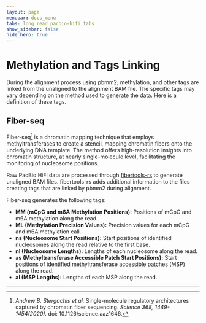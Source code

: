 ```yaml
---
layout: page
menubar: docs_menu
tabs: long_read_pacbio-hifi_tabs
show_sidebar: false
hide_hero: true
---
```


# Methylation and Tags Linking

During the alignment process using pbmm2, methylation, and other tags are linked from the unaligned to the alignment BAM file. The specific tags may vary depending on the method used to generate the data. Here is a definition of these tags.

## Fiber-seq

Fiber-seq[^1] is a chromatin mapping technique that employs methyltransferases to create a stencil, mapping chromatin fibers onto the underlying DNA template. The method offers high-resolution insights into chromatin structure, at nearly single-molecule level, facilitating the monitoring of nucleosome positions.

Raw PacBio HiFi data are processed through [fibertools-rs](https://github.com/fiberseq/fibertools-rs) to generate unaligned BAM files. fibertools-rs adds additional information to the files creating tags that are linked by pbmm2 during alignment.

Fiber-seq generates the following tags:

- **MM (mCpG and m6A Methylation Positions):** Positions of mCpG and m6A methylation along the read.
- **ML (Methylation Precision Values):** Precision values for each mCpG and m6A methylation call.
- **ns (Nucleosome Start Positions):** Start positions of identified nucleosomes along the read relative to the first base.
- **nl (Nucleosome Lengths):** Lengths of each nucleosome along the read.
- **as (Methyltransferase Accessible Patch Start Positions):** Start positions of identified methyltransferase accessible patches (MSP) along the read.
- **al (MSP Lengths):** Lengths of each MSP along the read.

---

[^1]: *Andrew B. Stergachis et al.* Single-molecule regulatory architectures captured by chromatin fiber sequencing. *Science 368, 1449-1454(2020).* doi: 10.1126/science.aaz1646.
